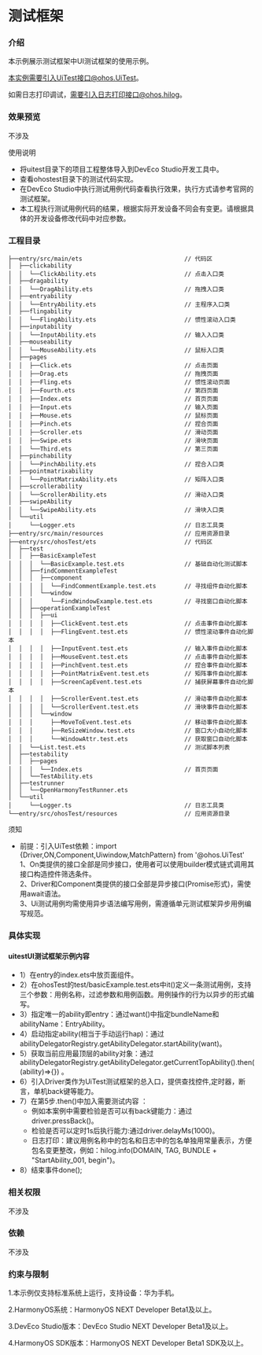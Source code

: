 # 测试框架

### 介绍

本示例展示测试框架中UI测试框架的使用示例。

本实例需要引入UiTest接口@ohos.UiTest。  

如需日志打印调试，需要引入日志打印接口@ohos.hilog。

### 效果预览

不涉及

使用说明

- 将uitest目录下的项目工程整体导入到DevEco Studio开发工具中。
- 查看ohostest目录下的测试代码实现。
- 在DevEco Studio中执行测试用例代码查看执行效果，执行方式请参考官网的测试框架。
- 本工程执行测试用例代码的结果，根据实际开发设备不同会有变更。请根据具体的开发设备修改代码中对应参数。

### 工程目录

```
├──entry/src/main/ets                             // 代码区
│  ├──clickability  
│  │  └──ClickAbility.ets                         // 点击入口类
│  ├──dragability  
│  │  └──DragAbility.ets                          // 拖拽入口类
│  ├──entryability  
│  │  └──EntryAbility.ets                         // 主程序入口类
│  ├──flingability  
│  │  └──FlingAbility.ets                         // 惯性滚动入口类
│  ├──inputability  
│  │  └──InputAbility.ets                         // 输入入口类
│  ├──mouseability  
│  │  └──MouseAbility.ets                         // 鼠标入口类
│  ├──pages  
│  │  ├──Click.ets                                // 点击页面
│  │  ├──Drag.ets                                 // 拖拽页面
│  │  ├──Fling.ets                                // 惯性滚动页面
│  │  ├──Fourth.ets                               // 第四页面
│  │  ├──Index.ets                                // 首页页面
│  │  ├──Input.ets                                // 输入页面
│  │  ├──Mouse.ets                                // 鼠标页面
│  │  ├──Pinch.ets                                // 捏合页面
│  │  ├──Scroller.ets                             // 滑动页面
│  │  ├──Swipe.ets                                // 滑块页面
│  │  └──Third.ets                                // 第三页面
│  ├──pinchability  
│  │  └──PinchAbility.ets                         // 捏合入口类
│  ├──pointmatrixability  
│  │  └──PointMatrixAbility.ets                   // 矩阵入口类
│  ├──scrollerability  
│  │  └──ScrollerAbility.ets                      // 滑动入口类
│  ├──swipeAbility  
│  │  └──SwipeAbility.ets                         // 滑块入口类
│  └──util  
│     └──Logger.ets                               // 日志工具类
├──entry/src/main/resources                       // 应用资源目录
├──entry/src/ohosTest/ets                         // 代码区
│  ├──test
│  │  ├──BasicExampleTest                        
│  │  │  └──BasicExample.test.ets                 // 基础自动化测试脚本
│  │  ├──findCommentExampleTest                        
│  │  │  ├──component
│  │  │  │  └──FindCommentExample.test.ets        // 寻找组件自动化脚本
│  │  │  └──window
│  │  │     └──FindWindowExample.test.ets         // 寻找窗口自动化脚本
│  │  ├──operationExampleTest                        
│  │  │  ├──ui
│  │  │  │  ├──ClickEvent.test.ets                // 点击事件自动化脚本
│  │  │  │  ├──FlingEvent.test.ets                // 惯性滚动事件自动化脚本
│  │  │  │  ├──InputEvent.test.ets                // 输入事件自动化脚本
│  │  │  │  ├──MouseEvent.test.ets                // 点击事件自动化脚本
│  │  │  │  ├──PinchEvent.test.ets                // 捏合事件自动化脚本
│  │  │  │  ├──PointMatrixEvent.test.ets          // 矩阵事件自动化脚本
│  │  │  │  ├──ScreenCapEvent.test.ets            // 捕获屏幕事件自动化脚本
│  │  │  │  ├──ScrollerEvent.test.ets             // 滑动事件自动化脚本
│  │  │  │  └──ScrollerEvent.test.ets             // 滑块事件自动化脚本
│  │  │  └──window
│  │  │     ├──MoveToEvent.test.ets               // 移动事件自动化脚本
│  │  │     ├──ReSizeWindow.test.ets              // 窗口大小自动化脚本
│  │  │     └──WindowAttr.test.ets                // 获取窗口自动化脚本
│  │  └──List.test.ets                            // 测试脚本列表
│  ├──testability
│  │  ├──pages
│  │  │  └──Index.ets                             // 首页页面
│  │  └──TestAbility.ets   
│  ├──testrunner                       
│  │  └──OpenHarmonyTestRunner.ets  
│  └──util                       
│     └──Logger.ts                                // 日志工具类
└──entry/src/ohosTest/resources                   // 应用资源目录
```

 须知

- 前提：引入UiTest依赖：import {Driver,ON,Component,Uiwindow,MatchPattern} from '@ohos.UiTest'  
1、On类提供的接口全部是同步接口，使用者可以使用builder模式链式调用其接口构造控件筛选条件。  
2、Driver和Component类提供的接口全部是异步接口(Promise形式)，需使用await语法。  
3、Ui测试用例均需使用异步语法编写用例，需遵循单元测试框架异步用例编写规范。

### 具体实现

#### uitestUI测试框架示例内容

- 1）在entry的index.ets中放页面组件。
- 2）在ohosTest的test/basicExample.test.ets中it()定义一条测试用例，支持三个参数：用例名称，过滤参数和用例函数。用例操作的行为以异步的形式编写。
- 3）指定唯一的ability即entry：通过want()中指定bundleName和abilityName：EntryAbility。
- 4）启动指定ability(相当于手动运行hap)：通过abilityDelegatorRegistry.getAbilityDelegator.startAbility(want)。
- 5）获取当前应用最顶层的ability对象：通过abilityDelegatorRegistry.getAbilityDelegator.getCurrentTopAbility().then((ability)=>{}) 。
- 6）引入Driver类作为UiTest测试框架的总入口，提供查找控件,定时器，断言，单机back键等能力。
- 7）在第5步.then()中加入需要测试内容 ：  
  - 例如本案例中需要检验是否可以有back键能力：通过driver.pressBack()。  
  - 检验是否可以定时1s后执行能力:通过driver.delayMs(1000)。  
  - 日志打印：建议用例名称中的包名和日志中的包名单独用常量表示，方便包名变更整改，例如：hilog.info(DOMAIN, TAG, BUNDLE + "StartAbility_001, begin")。
- 8）结束事件done();

### 相关权限

不涉及

### 依赖

不涉及

### 约束与限制

1.本示例仅支持标准系统上运行，支持设备：华为手机。

2.HarmonyOS系统：HarmonyOS NEXT Developer Beta1及以上。

3.DevEco Studio版本：DevEco Studio NEXT Developer Beta1及以上。

4.HarmonyOS SDK版本：HarmonyOS NEXT Developer Beta1 SDK及以上。
